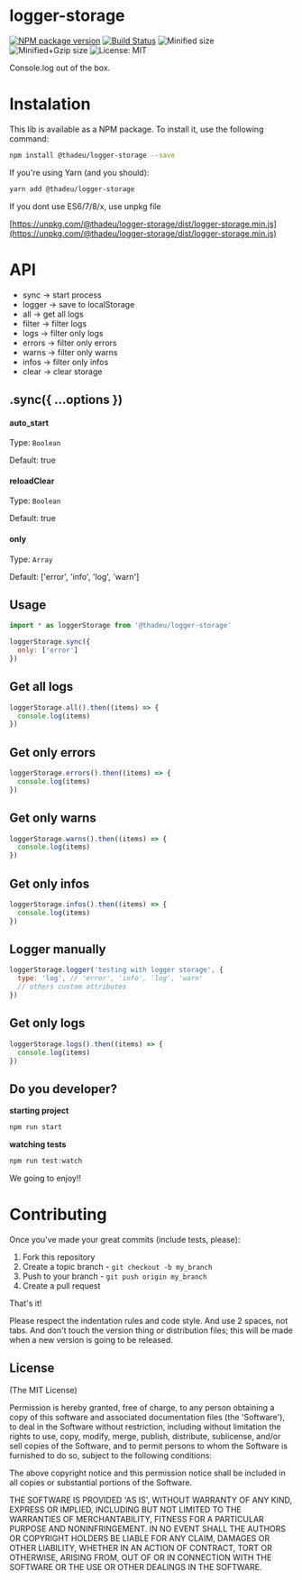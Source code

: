 # logger-storage

[![NPM package version](https://img.shields.io/npm/v/@thadeu/logger-storage.svg)](https://www.npmjs.com/package/@thadeu/logger-storage)
[![Build Status](https://travis-ci.org/thadeu/logger-storage.svg?branch=master)](https://travis-ci.org/thadeu/logger-storage)
![Minified size](http://img.badgesize.io/thadeu/logger-storage/master/dist/logger-storage.min.js.svg?label=min+size)
![Minified+Gzip size](http://img.badgesize.io/thadeu/logger-storage/master/dist/logger-storage.min.js.svg?compression=gzip&label=min%2Bgzip+size)
![License: MIT](https://img.shields.io/npm/l/@thadeu/logger-storage.svg)

Console.log out of the box.

# Instalation
This lib is available as a NPM package. To install it, use the following command:

```bash
npm install @thadeu/logger-storage --save
```

If you're using Yarn (and you should):

```bash
yarn add @thadeu/logger-storage
```

If you dont use ES6/7/8/x, use unpkg file

[https://unpkg.com/@thadeu/logger-storage/dist/logger-storage.min.js](https://unpkg.com/@thadeu/logger-storage/dist/logger-storage.min.js)

# API

* sync -> start process
* logger -> save to localStorage
* all -> get all logs
* filter -> filter logs
* logs -> filter only logs
* errors -> filter only errors
* warns -> filter only warns
* infos -> filter only infos
* clear -> clear storage

## .sync({ ...options })

#### auto_start

Type: `Boolean`

Default: true

#### reloadClear

Type: `Boolean`

Default: true

#### only

Type: `Array`

Default: ['error', 'info', 'log', 'warn']

## Usage

```js
import * as loggerStorage from '@thadeu/logger-storage'
```

```js
loggerStorage.sync({
  only: ['error']
})
```

## Get all logs

```js
loggerStorage.all().then((items) => {
  console.log(items)
})
```

## Get only errors

```js
loggerStorage.errors().then((items) => {
  console.log(items)
})
```

## Get only warns

```js
loggerStorage.warns().then((items) => {
  console.log(items)
})
```

## Get only infos

```js
loggerStorage.infos().then((items) => {
  console.log(items)
})
```

## Logger manually

```js
loggerStorage.logger('testing with logger storage', {
  type: 'log', // 'error', 'info', 'log', 'warn'
  // others custom attributes
})
```

## Get only logs

```js
loggerStorage.logs().then((items) => {
  console.log(items)
})
```

## Do you developer?

**starting project**

```js
npm run start
```

**watching tests**

```js
npm run test:watch
```

We going to enjoy!!

# Contributing

Once you've made your great commits (include tests, please):

1. Fork this repository
2. Create a topic branch - `git checkout -b my_branch`
3. Push to your branch - `git push origin my_branch`
4. Create a pull request

That's it!

Please respect the indentation rules and code style. And use 2 spaces, not tabs. And don't touch the version thing or distribution files; this will be made when a new version is going to be released.

## License
(The MIT License)

Permission is hereby granted, free of charge, to any person obtaining a copy of this software and associated documentation files (the 'Software'), to deal in the Software without restriction, including without limitation the rights to use, copy, modify, merge, publish, distribute, sublicense, and/or sell copies of the Software, and to permit persons to whom the Software is furnished to do so, subject to the following conditions:

The above copyright notice and this permission notice shall be included in all copies or substantial portions of the Software.

THE SOFTWARE IS PROVIDED 'AS IS', WITHOUT WARRANTY OF ANY KIND, EXPRESS OR IMPLIED, INCLUDING BUT NOT LIMITED TO THE WARRANTIES OF MERCHANTABILITY, FITNESS FOR A PARTICULAR PURPOSE AND NONINFRINGEMENT. IN NO EVENT SHALL THE AUTHORS OR COPYRIGHT HOLDERS BE LIABLE FOR ANY CLAIM, DAMAGES OR OTHER LIABILITY, WHETHER IN AN ACTION OF CONTRACT, TORT OR OTHERWISE, ARISING FROM, OUT OF OR IN CONNECTION WITH THE SOFTWARE OR THE USE OR OTHER DEALINGS IN THE SOFTWARE.
